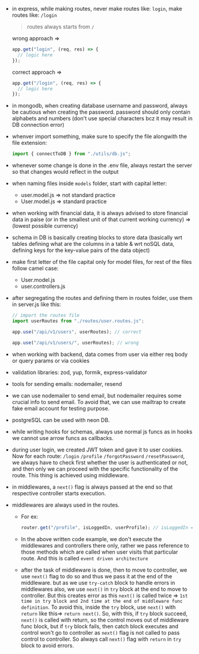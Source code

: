 - in express, while making routes, never make routes like: `login`, make routes like: `/login`

  > routes always starts from `/`

  wrong approach =>

  ```javascript
  app.get("login", (req, res) => {
  	// logic here
  });
  ```

  correct approach =>

  ```javascript
  app.get("/login", (req, res) => {
  	// logic here
  });
  ```

- in mongodb, when creating database username and password, always be cautious when creating the password. password should only contain alphabets and numbers (don't use special characters bcz it may result in DB connection error)

- whenver import something, make sure to specify the file alongwith the file extension:

  ```javascript
  import { connectToDB } from "./utils/db.js";
  ```

- whenever some change is done in the .env file, always restart the server so that changes would reflect in the output

- when naming files inside `models` folder, start with capital letter:

  - user.model.js => not standard practice
  - User.model.js => standard practice

- when working with financial data, it is always advised to store financial data in paise (or in the smallest unit of that current working currency) => (lowest possible currency)

- schema in DB is basically creating blocks to store data (basically wrt tables defining what are the columns in a table & wrt noSQL data, defining keys for the key-value pairs of the data object)

- make first letter of the file capital only for model files, for rest of the files follow camel case:

  - User.model.js
  - user.controllers.js

- after segregating the routes and defining them in routes folder, use them in server.js like this:

  ```javascript
  // import the routes file
  import userRoutes from "./routes/user.routes.js";

  app.use("/api/v1/users", userRoutes); // correct

  app.use("/api/v1/users/", userRoutes); // wrong
  ```

- when working with backend, data comes from user via either req body or query params or via cookies

- validation libraries: zod, yup, formik, express-validator

- tools for sending emails: nodemailer, resend

- we can use nodemailer to send email, but nodemailer requires some crucial info to send email. To avoid that, we can use mailtrap to create fake email account for testing purpose.

- postgreSQL can be used with neon DB.

- while writing hooks for schemas, always use normal js funcs as in hooks we cannot use arrow funcs as callbacks.

- during user login, we created JWT token and gave it to user cookies. Now for each route: `/login` `/profile` `/forgotPassword` `/resetPassword`, we always have to check first whether the user is authenticated or not, and then only we can proceed with the specific functionality of the route. This thing is achieved using middleware.

- in middlewares, a `next()` flag is always passed at the end so that respective controller starts execution.

- middlewares are always used in the routes.

  - For ex:

    ```javascript
    router.get("/profile", isLoggedIn, userProfile); // isLoggedIn => middleware & userProfile=> controller
    ```

  - In the above written code example, we don't execute the middlewares and controllers there only, rather we pass reference to those methods which are called when user visits that particular route. And this is called `event driven architecture`

  - after the task of middleware is done, then to move to controller, we use `next()` flag to do so and thus we pass it at the end of the middleware. but as we use `try-catch` block to handle errors in middlewares also, we use `next()` in `try` block at the end to move to controller. But this creates error as this `next()` is called twice => `1st time in try block and 2nd time at the end of middleware func definition`. To avoid this, inside the `try` block, use `next()` with `return` like this=> `return next()`. So, with this, if `try` block succeed, `next()` is called with return, so the control moves out of middleware func block, but if `try` block fails, then catch block executes and control won't go to controller as `next()` flag is not called to pass control to controller. So always call `next()` flag with `return` in `try` block to avoid errors.
